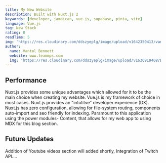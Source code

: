 ```yaml
---
title: My New Website
description: Built with Nuxt.js 2
keywords: [developer, jamaican, vue.js, supabase, pinia, vite]
language: Vue.js
tag: New Stack
rating: 0
readTime: 5
img: 'https://res.cloudinary.com/ddszyeplg/image/upload/v1642350413/vantol/black-text_emxagi.png'
author:
  name: Vantol Bennett
  website: www.teammps.com
  img: 'https://res.cloudinary.com/ddszyeplg/image/upload/v1636919468/DSC_0988_zsfhgy.jpg'
---
```


## Performance 

Nuxt.js provides some unique advantages which allowed for it to be the main choice when creating my website. Vue.js is my framework of choice in most cases. Nuxt.js provides an "intutitve" developer experience (DX). Nuxt.js has zero configuration, allowing for file-system routing, components auto-import and seo friendly for indexing. Paramount to this application using the power modules- Content, that allows for my web app to using MDX for this blog section.

## Future Updates

Addition of Youtube videos section will added shortly, Integration of Twitch API....
